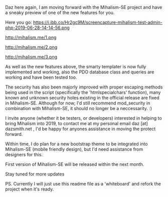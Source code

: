 Daz here again, I am moving forward with the Mihalism-SE project and have a sneaky preview of one of the new features for you.

Here you go:
https://i.ibb.co/Hr2gc9M/screencapture-mihalism-test-admin-php-2019-06-28-14-14-56.png

http://mihalism.me/1.png

http://mihalism.me/2.png

http://mihalism.me/3.png

As well as the new features above, the smarty templater is now fully implemented and working, also the PDO database class and queries are working and have been tested too.

The security has also been majorly improved with proper escaping methods being used in the script (specifically the 'htmlspecialchars' function), many known and unknown security holes existing in the official release are fixed in Mihalism-SE. Although for now; I'd still recommend mod_security in combination with Mihalism-SE, it should no longer be a neccessarity. :)

I invite anyone (whether it be testers, or developers) interested in helping to bring Mihalism into 2019, to contact me at my personal email daz [at] dazsmith.net , I'd be happy for anyones assistance in moving the protect forward. 

Within time, I do plan for a new bootstrap theme to be integrated into Mihalism-SE (mobile friendly design), but I'd need assistance from designers for this.

First version of Mihalism-SE will be released within the next month.

Stay tuned for more updates


PS. Currently I will just use this readme file as a 'whiteboard' and refork the project when it's ready.
